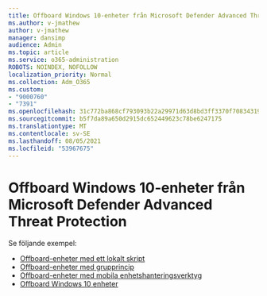 ```yaml
---
title: Offboard Windows 10-enheter från Microsoft Defender Advanced Threat Protection
ms.author: v-jmathew
author: v-jmathew
manager: dansimp
audience: Admin
ms.topic: article
ms.service: o365-administration
ROBOTS: NOINDEX, NOFOLLOW
localization_priority: Normal
ms.collection: Adm_O365
ms.custom:
- "9000760"
- "7391"
ms.openlocfilehash: 31c772ba868cf793093b22a29971d63d8bd3ff3370f70834319a86691d62597e
ms.sourcegitcommit: b5f7da89a650d2915dc652449623c78be6247175
ms.translationtype: MT
ms.contentlocale: sv-SE
ms.lasthandoff: 08/05/2021
ms.locfileid: "53967675"
---
```

# <a name="offboard-windows-10-devices-from-microsoft-defender-advanced-threat-protection"></a>Offboard Windows 10-enheter från Microsoft Defender Advanced Threat Protection

Se följande exempel:

- [Offboard-enheter med ett lokalt skript](https://go.microsoft.com/fwlink/?linkid=2143465)
- [Offboard-enheter med grupprincip](https://go.microsoft.com/fwlink/?linkid=2143632)
- [Offboard-enheter med mobila enhetshanteringsverktyg](https://go.microsoft.com/fwlink/?linkid=2143633)
- [Offboard Windows 10 enheter](https://go.microsoft.com/fwlink/?linkid=2143629)
